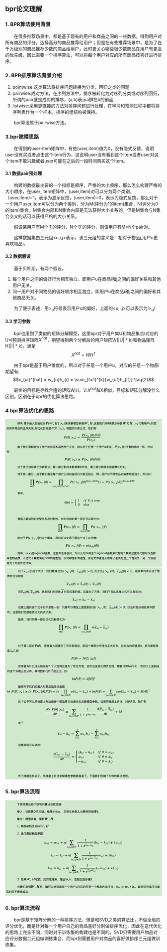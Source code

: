 
## bpr论文理解
### 1. BPR算法使用背景
&emsp;&emsp;在很多推荐场景中，都是基于现有的用户和商品之间的一些数据，得到用户对所有商品的评分，选择高分的商品推荐给用户；但是在有些推荐场景中，是为了在千万级别的商品推荐少数的商品给用户，此时更关心哪些极少数商品在用户有更高的优先级，因此需要一个排序算法，可以将每个用户对应的所有商品按喜好进行排序。

### 2. BPR排序算法背景介绍
1. pointwise:这类算法将排序问题转换为分类，回归之类的问题
2. pairwise:成对方法，在序列方法中，排序被转化为对序列分类或对序列回归，所谓的pair就是成对的排序，(a,b)表示a排在b的前面
3. listwise:采用更直接的方法对排序问题进行处理，在学习和预测过程中都将排序列表作为一个样本，排序的组结构被保持。

&emsp;&emsp;bpr算法属于pairwise方法。

### 3.bpr建模思路
&emsp;&emsp;在得到的user-item矩阵中，有些(user,item)值为0，没有隐式反馈，说明user没有买或者点击这个item行为，这说明user没有看到这个item或者user对这个item不敢兴趣或者user可能在之后的一段时间购买这个item。

#### 3.1 数据pair预处理
&emsp;&emsp;构建的数据最主要的一个指标是顺序，严格的大小顺序，那么怎么构建严格的大小顺序，在user_item矩阵中，(user,item)对可以分为两个类别，（user,item)=1，表示为显示反馈，(user,item)=0，表示为隐式反馈，那么对于一个用户user,item可以分为两个类别，分为M(评分为1的item)集合，N(评分为0的item)集合。M集合内部和N集合内部是无法获得大小关系的，但是M集合与N集合交叉的话可以获得严格的大小关系。

&emsp;&emsp;假设某用户有M个‘1’的评分，N个‘0’的评分，则该用户有M*N个pair对。

&emsp;&emsp;这样数据集由三元组<u,i,j>表示，该三元组的含义是：相对于物品j,用户u更喜欢物品i。

#### 3.2 数据假设
&emsp;&emsp;基于贝叶斯，有两个假设。
1. 每个用户之间的偏好行为相互独立，即用户u在商品i和j之间的偏好关系和其他用户无关。
2. 同一用户对不同物品的偏好顺序相互独立，即用户u在商品i和j之间的偏好和其他商品无关。

&emsp;&emsp;为了便于表述，用$>_{u}$符号表示用户u的偏好，上面的<u,i,j>可以表示为$i >_{u} j$

#### 3.3 学习参数
&emsp;&emsp;bpr也用到了类似的矩阵分解模型，这里bpr对于用户集U和物品集合I对应的U*I预测排序矩阵$X^{hat}$，期望得到两个分解后的用户矩阵W(|U| * k)和物品矩阵H(|I| * k)，满足
$$X^{hat} = WH^{T} \tag{1}$$

&emsp;&emsp;由于bpr是基于用户维度的，所以对于任意一个用户u，对应的任意一个物品i期望有:
$$x_{ui}^{hat} = w_{u}h_{i} = \sum_{f=1}^{k}{w_{uf}h_{if}} \tag{2}$$

&emsp;&emsp;最终的目标是寻找合适的矩阵W,H，让$X^{hat}$和X相似，目标和矩阵分解没什么区别，区别在于bpr的优化算法思路。

### 4 bpr算法优化的思路
![4-1](./pic/4.1.jpg)
![4-2](./pic/4.2.jpg)

### 5. bpr算法流程
![5](./pic/5.jpg)

### 6. bpr算法流程
&emsp;&emsp;bpr是基于矩阵分解的一种排序方法，但是和SVD之类的算法比，不做全局的评分优化，而是针对每一个用户自己的商品喜好分别做排序优化，因此在迭代优化的思路上完全不同，同时对于训练集的构建也是不同的，SVD只需要用户物品对应评分数据二元组做训练集合，而bpr则需要用户对商品的喜好做排序三元组做训练集。
